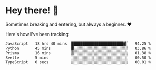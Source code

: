 # Hey there! 👋
Sometimes breaking and entering, but always a beginner. ❤️

Here's how I've been tracking:
<!--START_SECTION:waka-->

```txt
JavaScript   18 hrs 40 mins  ███████████████████████▓░   94.25 %
Python       45 mins         █░░░░░░░░░░░░░░░░░░░░░░░░   03.86 %
Prisma       16 mins         ▒░░░░░░░░░░░░░░░░░░░░░░░░   01.38 %
Svelte       5 mins          ░░░░░░░░░░░░░░░░░░░░░░░░░   00.50 %
TypeScript   0 secs          ░░░░░░░░░░░░░░░░░░░░░░░░░   00.01 %
```

<!--END_SECTION:waka-->

